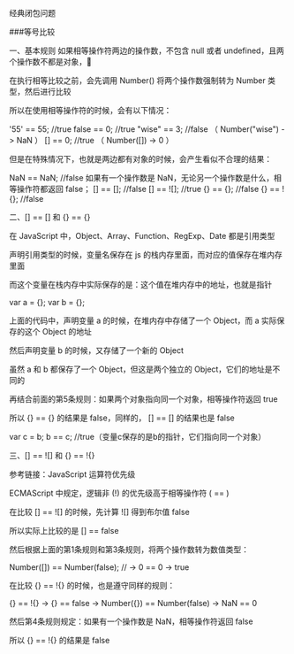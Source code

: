 经典闭包问题




###等号比较

一、基本规则
如果相等操作符两边的操作数，不包含 null 或者 undefined，且两个操作数不都是对象，

在执行相等比较之前，会先调用 Number() 将两个操作数强制转为 Number 类型，然后进行比较

所以在使用相等操作符的时候，会有以下情况：

'55' == 55;       //true
false == 0;       //true
"wise" == 3;      //false （ Number("wise") -> NaN ）
[] == 0;          //true  （ Number([]) -> 0 ）



但是在特殊情况下，也就是两边都有对象的时候，会产生看似不合理的结果：

NaN == NaN;  //false 如果有一个操作数是 NaN，无论另一个操作数是什么，相等操作符都返回 false；
[] == [];    //false
[] == ![];   //true
{} == {};    //false
{} == !{};   //false

二、[] == [] 和 {} == {}

在 JavaScript 中，Object、Array、Function、RegExp、Date 都是引用类型

声明引用类型的时候，变量名保存在 js 的栈内存里面，而对应的值保存在堆内存里面

而这个变量在栈内存中实际保存的是：这个值在堆内存中的地址，也就是指针

var a = {};
var b = {};

上面的代码中，声明变量 a 的时候，在堆内存中存储了一个 Object，而 a 实际保存的这个 Object 的地址

然后声明变量 b 的时候，又存储了一个新的 Object

虽然 a 和 b 都保存了一个 Object，但这是两个独立的 Object，它们的地址是不同的

再结合前面的第5条规则：如果两个对象指向同一个对象，相等操作符返回 true

所以 {} == {} 的结果是 false，同样的， [] == [] 的结果也是 false

var c = b;
b == c;   //true（变量c保存的是b的指针，它们指向同一个对象）

三、[] == ![] 和 {} == !{}

参考链接：JavaScript 运算符优先级

ECMAScript 中规定，逻辑非 (!) 的优先级高于相等操作符 ( == )

在比较 [] == ![] 的时候，先计算 ![] 得到布尔值 false

所以实际上比较的是 [] == false

然后根据上面的第1条规则和第3条规则，将两个操作数转为数值类型：

Number([]) == Number(false);   // ->  0 == 0  ->  true



在比较 {} == !{} 的时候，也是遵守同样的规则：

{} == !{}  ->  {} == false  ->  Number({}) == Number(false)  ->  NaN == 0

然后第4条规则规定：如果有一个操作数是 NaN，相等操作符返回 false

所以 {} == !{} 的结果是 false